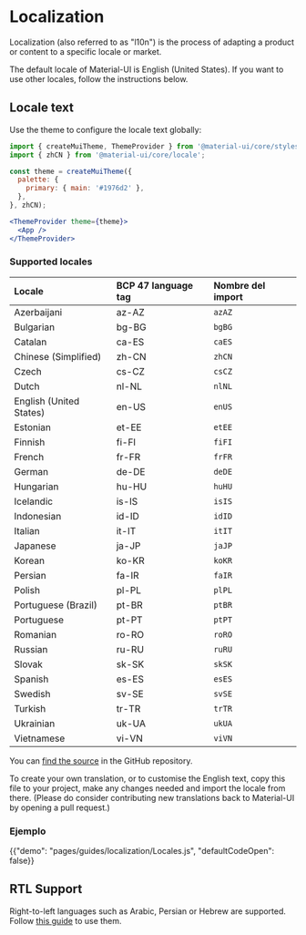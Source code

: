 # Localization

<p class="description">Localization (also referred to as "l10n") is the process of adapting a product or content to a specific locale or market.</p>

The default locale of Material-UI is English (United States). If you want to use other locales, follow the instructions below.

## Locale text

Use the theme to configure the locale text globally:

```jsx
import { createMuiTheme, ThemeProvider } from '@material-ui/core/styles';
import { zhCN } from '@material-ui/core/locale';

const theme = createMuiTheme({
  palette: {
    primary: { main: '#1976d2' },
  },
}, zhCN);

<ThemeProvider theme={theme}>
  <App />
</ThemeProvider>
```

### Supported locales

| Locale                  | BCP 47 language tag | Nombre del import |
|:----------------------- |:------------------- |:----------------- |
| Azerbaijani             | az-AZ               | `azAZ`            |
| Bulgarian               | bg-BG               | `bgBG`            |
| Catalan                 | ca-ES               | `caES`            |
| Chinese (Simplified)    | zh-CN               | `zhCN`            |
| Czech                   | cs-CZ               | `csCZ`            |
| Dutch                   | nl-NL               | `nlNL`            |
| English (United States) | en-US               | `enUS`            |
| Estonian                | et-EE               | `etEE`            |
| Finnish                 | fi-FI               | `fiFI`            |
| French                  | fr-FR               | `frFR`            |
| German                  | de-DE               | `deDE`            |
| Hungarian               | hu-HU               | `huHU`            |
| Icelandic               | is-IS               | `isIS`            |
| Indonesian              | id-ID               | `idID`            |
| Italian                 | it-IT               | `itIT`            |
| Japanese                | ja-JP               | `jaJP`            |
| Korean                  | ko-KR               | `koKR`            |
| Persian                 | fa-IR               | `faIR`            |
| Polish                  | pl-PL               | `plPL`            |
| Portuguese (Brazil)     | pt-BR               | `ptBR`            |
| Portuguese              | pt-PT               | `ptPT`            |
| Romanian                | ro-RO               | `roRO`            |
| Russian                 | ru-RU               | `ruRU`            |
| Slovak                  | sk-SK               | `skSK`            |
| Spanish                 | es-ES               | `esES`            |
| Swedish                 | sv-SE               | `svSE`            |
| Turkish                 | tr-TR               | `trTR`            |
| Ukrainian               | uk-UA               | `ukUA`            |
| Vietnamese              | vi-VN               | `viVN`            |

You can [find the source](https://github.com/mui-org/material-ui/blob/master/packages/material-ui/src/locale/index.js) in the GitHub repository.

To create your own translation, or to customise the English text, copy this file to your project, make any changes needed and import the locale from there. (Please do consider contributing new translations back to Material-UI by opening a pull request.)

### Ejemplo

{{"demo": "pages/guides/localization/Locales.js", "defaultCodeOpen": false}}

## RTL Support

Right-to-left languages such as Arabic, Persian or Hebrew are supported. Follow [this guide](/guides/right-to-left/) to use them.
